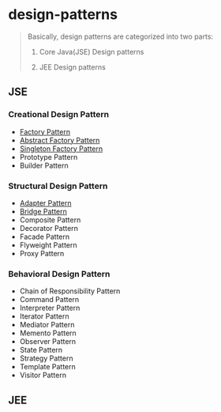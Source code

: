 # design-patterns

> Basically, design patterns are categorized into two parts:
>
> 1. Core Java(JSE) Design patterns
>
> 2. JEE Design patterns

## JSE

### Creational Design Pattern

- [Factory Pattern](docs/patterns/creational/factorymethod/factorymethod.md)
- [Abstract Factory Pattern](docs/patterns/creational/abstractfactory/abstractfactory.md)
- [Singleton Factory Pattern](docs/patterns/creational/singleton/singleton.md)
- Prototype Pattern
- Builder Pattern

### Structural Design Pattern

- [Adapter Pattern](docs/patterns/structual/adapter/adapter.md)
- [Bridge Pattern](docs/patterns/structual/bridge/bridge.md)
- Composite Pattern
- Decorator Pattern
- Facade Pattern
- Flyweight Pattern
- Proxy Pattern

### Behavioral Design Pattern

- Chain of Responsibility Pattern
- Command Pattern
- Interpreter Pattern
- Iterator Pattern
- Mediator Pattern
- Memento Pattern
- Observer Pattern
- State Pattern
- Strategy Pattern
- Template Pattern
- Visitor Pattern

## JEE
